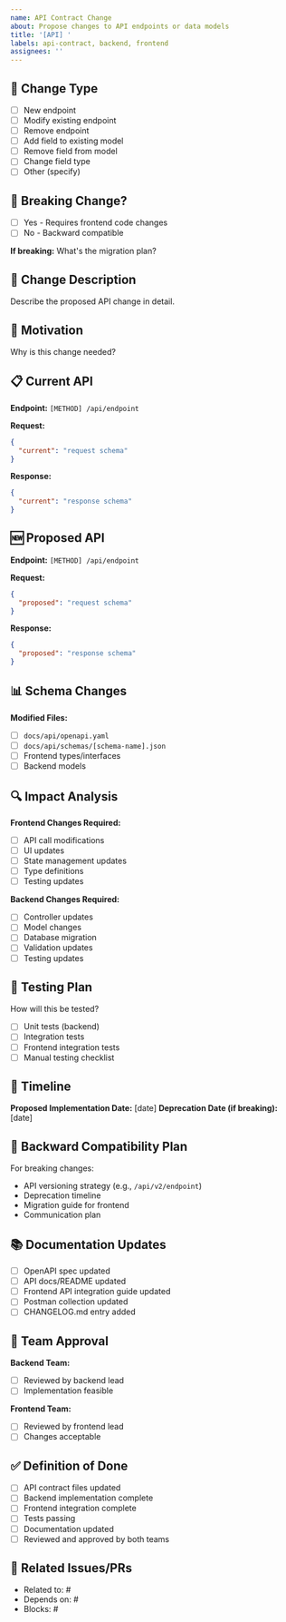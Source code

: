 ```yaml
---
name: API Contract Change
about: Propose changes to API endpoints or data models
title: '[API] '
labels: api-contract, backend, frontend
assignees: ''
---
```


## 🔄 Change Type

- [ ] New endpoint
- [ ] Modify existing endpoint
- [ ] Remove endpoint
- [ ] Add field to existing model
- [ ] Remove field from model
- [ ] Change field type
- [ ] Other (specify)

## 🚨 Breaking Change?

- [ ] Yes - Requires frontend code changes
- [ ] No - Backward compatible

**If breaking:** What's the migration plan?

## 📝 Change Description

Describe the proposed API change in detail.

## 🎯 Motivation

Why is this change needed?

## 📋 Current API

**Endpoint:** `[METHOD] /api/endpoint`

**Request:**

```json
{
  "current": "request schema"
}
```

**Response:**

```json
{
  "current": "response schema"
}
```

## 🆕 Proposed API

**Endpoint:** `[METHOD] /api/endpoint`

**Request:**

```json
{
  "proposed": "request schema"
}
```

**Response:**

```json
{
  "proposed": "response schema"
}
```

## 📊 Schema Changes

**Modified Files:**

- [ ] `docs/api/openapi.yaml`
- [ ] `docs/api/schemas/[schema-name].json`
- [ ] Frontend types/interfaces
- [ ] Backend models

## 🔍 Impact Analysis

**Frontend Changes Required:**

- [ ] API call modifications
- [ ] UI updates
- [ ] State management updates
- [ ] Type definitions
- [ ] Testing updates

**Backend Changes Required:**

- [ ] Controller updates
- [ ] Model changes
- [ ] Database migration
- [ ] Validation updates
- [ ] Testing updates

## 🧪 Testing Plan

How will this be tested?

- [ ] Unit tests (backend)
- [ ] Integration tests
- [ ] Frontend integration tests
- [ ] Manual testing checklist

## 📅 Timeline

**Proposed Implementation Date:** [date]
**Deprecation Date (if breaking):** [date]

## 🔄 Backward Compatibility Plan

For breaking changes:

- API versioning strategy (e.g., `/api/v2/endpoint`)
- Deprecation timeline
- Migration guide for frontend
- Communication plan

## 📚 Documentation Updates

- [ ] OpenAPI spec updated
- [ ] API docs/README updated
- [ ] Frontend API integration guide updated
- [ ] Postman collection updated
- [ ] CHANGELOG.md entry added

## 🤝 Team Approval

**Backend Team:**

- [ ] Reviewed by backend lead
- [ ] Implementation feasible

**Frontend Team:**

- [ ] Reviewed by frontend lead
- [ ] Changes acceptable

## ✅ Definition of Done

- [ ] API contract files updated
- [ ] Backend implementation complete
- [ ] Frontend integration complete
- [ ] Tests passing
- [ ] Documentation updated
- [ ] Reviewed and approved by both teams

## 🔗 Related Issues/PRs

- Related to: #
- Depends on: #
- Blocks: #
